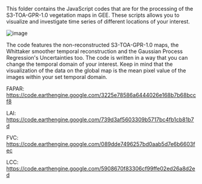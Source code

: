 This folder contains the JavaScript codes that are for the processing of the S3-TOA-GPR-1.0 vegetation maps in GEE. These scripts allows you to visualize and investigate time series of different locations of your interest.

![image](https://user-images.githubusercontent.com/123364246/219391936-898085ea-9b5b-4a14-b8f8-5efbf0130be3.png)


The code features the non-reconstructed S3-TOA-GPR-1.0 maps, the Whittaker smoother temporal reconstruction and the Gaussian Process Regression's Uncertainties too. The code is written in a way that you can change the temporal domain of your interest. Keep in mind that the visualization of the data on the global map is the mean pixel value of the images within your set temporal domain.



FAPAR:
https://code.earthengine.google.com/3225e78586a6444026e168b7b68bccf8	

LAI:
https://code.earthengine.google.com/739d3af5603309b5717bc4fb1cb81b7d

FVC:
https://code.earthengine.google.com/089dde7496257bd0aab5d7e6b6603fec

LCC:
https://code.earthengine.google.com/5908670f83306cf99ffe02ed26a8d2ed
